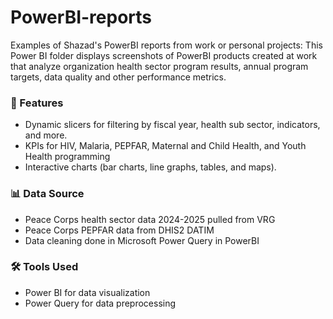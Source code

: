 # PowerBI-reports
Examples of Shazad's PowerBI reports from work or personal projects:
This Power BI folder displays screenshots of PowerBI products created at work that analyze organization health sector program results, annual program targets, data quality and other performance metrics.  

### 🚀 Features
- Dynamic slicers for filtering by fiscal year, health sub sector, indicators, and more.
- KPIs for  HIV, Malaria, PEPFAR, Maternal and Child Health, and Youth Health programming
- Interactive charts (bar charts, line graphs, tables, and maps).

### 📊 Data Source
- Peace Corps health sector data 2024-2025 pulled from VRG
- Peace Corps PEPFAR data from DHIS2 DATIM
- Data cleaning done in Microsoft Power Query in PowerBI

### 🛠️ Tools Used
- Power BI for data visualization
- Power Query for data preprocessing
